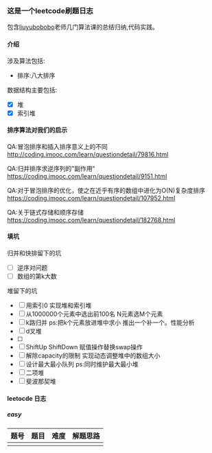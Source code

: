 ### 这是一个leetcode刷题日志

包含[liuyubobobo](https://github.com/liuyubobobo)老师几门算法课的总结归纳,代码实践。

#### 介绍

涉及算法包括:

* 排序:八大排序 

数据结构主要包括:

- [x] 堆
- [x] 索引堆

#### 排序算法对我们的启示

QA:冒泡排序和插入排序意义上的不同
http://coding.imooc.com/learn/questiondetail/79816.html

QA:归并排序求逆序列的"副作用"
https://coding.imooc.com/learn/questiondetail/9151.html

QA:对于冒泡排序的优化，使之在近乎有序的数组中进化为O(N)复杂度排序
https://coding.imooc.com/learn/questiondetail/107952.html

QA:关于链式存储和顺序存储
https://coding.imooc.com/learn/questiondetail/182768.html

#### 填坑

归并和快排留下的坑

- [ ] 逆序对问题
- [ ] 数组的第k大数

堆留下的坑

- [ ] 用索引0 实现堆和索引堆
- [ ] 从1000000个元素中选出前100名 N元素选M个元素
- [ ] k路归并 ps:把k个元素放进堆中求小 推出一个补一个。性能分析
- [ ] d叉堆
- [ ] 
- [ ] ShiftUp ShiftDown 赋值操作替换swap操作
- [ ] 解除capacity的限制 实现动态调整堆中的数组大小
- [ ] 设计最大最小队列 ps:同时维护最大最小堆
- [ ]  二项堆
- [ ] 斐波那契堆

#### leetocde 日志

##### easy

| 题号 | 题目 | 难度 | 解题思路 |
| ---- | ---- | ---- | -------- |
|      |      |      |          |

